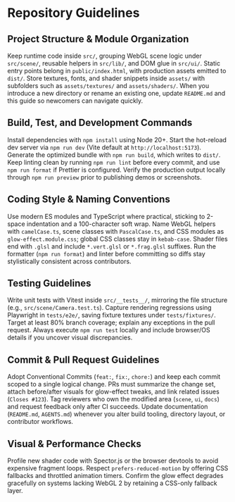 # Repository Guidelines

## Project Structure & Module Organization
Keep runtime code inside `src/`, grouping WebGL scene logic under `src/scene/`, reusable helpers in `src/lib/`, and DOM glue in `src/ui/`. Static entry points belong in `public/index.html`, with production assets emitted to `dist/`. Store textures, fonts, and shader snippets inside `assets/` with subfolders such as `assets/textures/` and `assets/shaders/`. When you introduce a new directory or rename an existing one, update `README.md` and this guide so newcomers can navigate quickly.

## Build, Test, and Development Commands
Install dependencies with `npm install` using Node 20+. Start the hot-reload dev server via `npm run dev` (Vite default at `http://localhost:5173`). Generate the optimized bundle with `npm run build`, which writes to `dist/`. Keep linting clean by running `npm run lint` before every commit, and use `npm run format` if Prettier is configured. Verify the production output locally through `npm run preview` prior to publishing demos or screenshots.

## Coding Style & Naming Conventions
Use modern ES modules and TypeScript where practical, sticking to 2-space indentation and a 100-character soft wrap. Name WebGL helpers with `camelCase.ts`, scene classes with `PascalCase.ts`, and CSS modules as `glow-effect.module.css`; global CSS classes stay in `kebab-case`. Shader files end with `.glsl` and include `*.vert.glsl` or `*.frag.glsl` suffixes. Run the formatter (`npm run format`) and linter before committing so diffs stay stylistically consistent across contributors.

## Testing Guidelines
Write unit tests with Vitest inside `src/__tests__/`, mirroring the file structure (e.g., `src/scene/Camera.test.ts`). Capture rendering regressions using Playwright in `tests/e2e/`, saving fixture textures under `tests/fixtures/`. Target at least 80% branch coverage; explain any exceptions in the pull request. Always execute `npm run test` locally and include browser/OS details if you uncover visual discrepancies.

## Commit & Pull Request Guidelines
Adopt Conventional Commits (`feat:`, `fix:`, `chore:`) and keep each commit scoped to a single logical change. PRs must summarize the change set, attach before/after visuals for glow-effect tweaks, and link related issues (`Closes #123`). Tag reviewers who own the modified area (`scene`, `ui`, `docs`) and request feedback only after CI succeeds. Update documentation (`README.md`, `AGENTS.md`) whenever you alter build tooling, directory layout, or contributor workflows.

## Visual & Performance Checks
Profile new shader code with Spector.js or the browser devtools to avoid expensive fragment loops. Respect `prefers-reduced-motion` by offering CSS fallbacks and throttled animation timers. Confirm the glow effect degrades gracefully on systems lacking WebGL 2 by retaining a CSS-only fallback layer.
